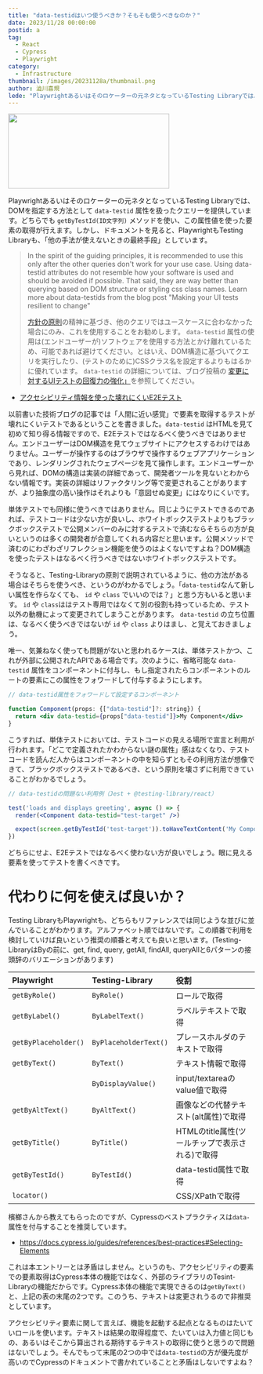 ```yaml
---
title: "data-testidはいつ使うべきか？そもそも使うべきなのか？"
date: 2023/11/28 00:00:00
postid: a
tag:
  - React
  - Cypress
  - Playwright
category:
  - Infrastructure
thumbnail: /images/20231128a/thumbnail.png
author: 澁川喜規
lede: "Playwrightあるいはそのロケーターの元ネタとなっているTesting Libraryでは、DOMを指定する方法として data-testid 属性を扱ったクエリーを提供しています。"
---
```


<img src="/images/20231128a/top.png" alt="" width="329" height="153">

Playwrightあるいはそのロケーターの元ネタとなっているTesting Libraryでは、DOMを指定する方法として ``data-testid`` 属性を扱ったクエリーを提供しています。どちらでも ``getByTestId(ID文字列)`` メソッドを使い、この属性値を使った要素の取得が行えます。しかし、ドキュメントを見ると、PlaywrightもTesting Libraryも、「他の手法が使えないときの最終手段」としています。

> In the spirit of the guiding principles, it is recommended to use this only after the other queries don't work for your use case. Using data-testid attributes do not resemble how your software is used and should be avoided if possible. That said, they are way better than querying based on DOM structure or styling css class names. Learn more about data-testids from the blog post "Making your UI tests resilient to change"
>
> [方針の原則](https://testing-library.com/docs/guiding-principles)の精神に基づき、他のクエリではユースケースに合わなかった場合にのみ、これを使用することをお勧めします。 ``data-testid`` 属性の使用は(エンドユーザーが)ソフトウェアを使用する方法とかけ離れているため、可能であれば避けてください。とはいえ、DOM構造に基づいてクエリを実行したり、(テストのために)CSSクラス名を設定するよりもはるかに優れています。 `data-testid` の詳細については、ブログ投稿の [変更に対するUIテストの回復力の強化」](https://kentcdodds.com/blog/making-your-ui-tests-resilient-to-change)を参照してください。

* [アクセシビリティ情報を使った壊れにくいE2Eテスト](https://future-architect.github.io/articles/20210226/)

以前書いた技術ブログの記事では「人間に近い感覚」で要素を取得するテストが壊れにくいテストであるということを書きました。``data-testid`` はHTMLを見て初めて知り得る情報ですので、E2Eテストではなるべく使うべきではありません。エンドユーザーはDOM構造を見てウェブサイトにアクセスするわけではありません。ユーザーが操作するのはブラウザで操作するウェブアプリケーションであり、レンダリングされたウェブページを見て操作します。エンドユーザーから見れば、DOMの構造は実装の詳細であって、開発者ツールを見ないとわからない情報です。実装の詳細はリファクタリング等で変更されることがありますが、より抽象度の高い操作はそれよりも「意図せぬ変更」にはなりにくいです。

単体テストでも同様に使うべきではありません。同じようにテストできるのであれば、テストコードは少ない方が良いし、ホワイトボックステストよりもブラックボックステストで公開メンバーのみに対するテストで済むならそちらの方が良いというのは多くの開発者が合意してくれる内容だと思います。公開メソッドで済むのにわざわざリフレクション機能を使うのはよくないですよね？DOM構造を使ったテストはなるべく行うべきではないホワイトボックステストです。

そうなると、Testing-Libraryの原則で説明されているように、他の方法がある場合はそちらを使うべき、というのがわかるでしょう。「``data-testid``なんて新しい属性を作らなくても、 ``id`` や ``class`` でいいのでは？」と思う方もいると思います。 ``id`` や ``class``ははテスト専用ではなくて別の役割も持っているため、テスト以外の動機によって変更されてしまうことがあります。 ``data-testid`` の立ち位置は、なるべく使うべきではないが ``id`` や ``class`` よりはまし、と覚えておきましょう。

唯一、気兼ねなく使っても問題がないと思われるケースは、単体テストかつ、これが外部に公開されたAPIである場合です。次のように、省略可能な ``data-testid`` 属性をコンポーネントに付与し、もし指定されたらコンポーネントのルートの要素にこの属性をフォワードして付与するようにします。

``` jsx
// data-testid属性をフォワードして設定するコンポーネント

function Component(props: {["data-testid"]?: string}) {
  return <div data-testid={props["data-testid"]}>My Component</div>
}
```

こうすれば、単体テストにおいては、テストコードの見える場所で宣言と利用が行われます。「どこで定義されたかわからない謎の属性」感はなくなり、テストコードを読んだ人からはコンポーネントの中を知らずともその利用方法が想像できて、ブラックボックステストであるべき、という原則を壊さずに利用できていることがわかるでしょう。

``` jsx
// data-testidの問題ない利用例（Jest + @testing-library/react）

test('loads and displays greeting', async () => {
  render(<Component data-testid="test-target" />)

  expect(screen.getByTestId('test-target')).toHaveTextContent('My Component')
})
```

どちらにせよ、E2Eテストではなるべく使わない方が良いでしょう。眼に見える要素を使ってテストを書くべきです。

# 代わりに何を使えば良いか？

Testing LibraryもPlaywrightも、どちらもリファレンスでは同じような並びに並んでいることがわかります。アルファベット順ではないです。この順番で利用を検討していけば良いという推奨の順番と考えても良いと思います。(Testing-LibraryはByの前に、get, find, query, getAll, findAll, queryAllと6パターンの接頭辞のバリエーションがあります)

| Playwright | Testing-Library | 役割 |
| :------- | :------ | :-----|
| `getByRole()` | `ByRole()` | ロールで取得 |
| `getByLabel()` | `ByLabelText()` | ラベルテキストで取得 |
| `getByPlaceholder()` | `ByPlaceholderText()` | プレースホルダのテキストで取得 |
| `getByText()` | `ByText()` | テキスト情報で取得 |
|  | `ByDisplayValue()` | input/textareaのvalue値で取得 |
| `getByAltText()` | `ByAltText()` | 画像などの代替テキスト(alt属性)で取得 |
| `getByTitle()` | `ByTitle()` | HTMLのtitle属性(ツールチップで表示される)で取得 |
| `getByTestId()` | `ByTestId()` | data-testid属性で取得 |
| `locator()` |  | CSS/XPathで取得 |

檳榔さんから教えてもらったのですが、Cypressのベストプラクティスは``data-``属性を付与することを推奨しています。

* https://docs.cypress.io/guides/references/best-practices#Selecting-Elements

これは本エントリーとは矛盾はしません。というのも、アクセシビリティの要素での要素取得はCypress本体の機能ではなく、外部のライブラリのTesint-Libraryの機能だからです。Cypress本体の機能で実現できるのは``getByText()``と、上記の表の末尾の2つです。このうち、テキストは変更されうるので非推奨としています。

アクセシビリティ要素に関して言えば、機能を起動する起点となるものはたいていロールを使います。テキストは結果の取得程度で、たいていは入力値と同じもの、あるいはそこから算出される期待するテキストの取得に使うと思うので問題はないでしょう。そんでもって末尾の2つの中では``data-testid``の方が優先度が高いのでCypressのドキュメントで書かれていることと矛盾はしないですよね？
